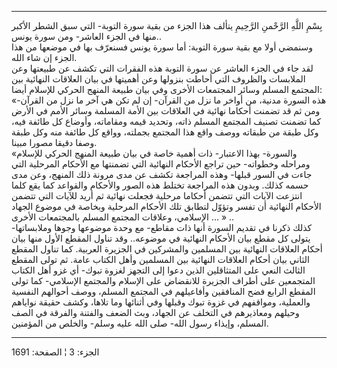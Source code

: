 ------------------------------------------------------------------------

بِسْمِ اللَّهِ الرَّحْمنِ الرَّحِيمِ يتألف هذا الجزء من بقية سورة التوبة- التي سبق
الشطر الأكبر منها في الجزء العاشر- ومن سورة يونس..  
وسنمضي أولا مع بقية سورة التوبة: أما سورة يونس فسنعرّف بها في موضعها من
هذا الجزء إن شاء الله.  
لقد جاء في الجزء العاشر عن سورة التوبة هذه الفقرات التي تكشف عن طبيعتها
وعن الملابسات والظروف التي أحاطت بنزولها وعن أهميتها في بيان العلاقات
النهائية بين المجتمع المسلم وسائر المجتمعات الأخرى وفي بيان طبيعة المنهج
الحركي للإسلام أيضا:  
«هذه السورة مدنية، من أواخر ما نزل من القرآن- إن لم تكن هي آخر ما نزل من
القرآن- ومن ثم قد تضمنت أحكاما نهائية في العلاقات بين الأمة المسلمة
وسائر الأمم في الأرض كما تضمنت تصنيف المجتمع المسلم ذاته، وتحديد قيمه
ومقاماته، وأوضاع كل طائفة فيه، وكل طبقة من طبقاته ووصف واقع هذا المجتمع
بجملته، وواقع كل طائفة منه وكل طبقة وصفا دقيقا مصورا مبينا.  
«والسورة- بهذا الاعتبار- ذات أهمية خاصة في بيان طبيعة المنهج الحركي
للإسلام ومراحله وخطواته- حين تراجع الأحكام النهائية التي تضمنتها مع
الأحكام المرحلية التي جاءت في السور قبلها- وهذه المراجعة تكشف عن مدى
مرونة ذلك المنهج، وعن مدى حسمه كذلك. وبدون هذه المراجعة تختلط هذه الصور
والأحكام والقواعد كما يقع كلما انتزعت الآيات التي تتضمن أحكاما مرحلية
فجعلت نهائية ثم أريد للآيات التي تتضمن الأحكام النهائية أن تفسر وتؤوّل
لتطابق تلك الأحكام المرحلية وبخاصة في موضوع الجهاد الإسلامي، وعلاقات
المجتمع المسلم بالمجتمعات الأخرى ... » ..  
كذلك ذكرنا في تقديم السورة أنها ذات مقاطع- مع وحدة موضوعها وجوها
وملابساتها- يتولى كل مقطع بيان الأحكام النهائية في موضوعه.. وقد تناول
المقطع الأول منها بيان أحكام العلاقات النهائية بين المسلمين والمشركين في
الجزيرة العربية. كما تناول المقطع الثاني بيان أحكام العلاقات النهائية
بين المسلمين وأهل الكتاب عامة. ثم تولى المقطع الثالث النعي على
المتثاقلين الذين دعوا إلى التجهز لغزوة تبوك- أي غزو أهل الكتاب المتجمعين
على أطراف الجزيرة للانقضاض على الإسلام والمجتمع الإسلامي- كما تولى
المقطع الرابع فضح المنافقين وأفاعيلهم في المجتمع المسلم، ووصف أحوالهم
النفسية والعملية، ومواقفهم في غزوة تبوك وقبلها وفي أثنائها وما تلاها،
وكشف حقيقة نواياهم وحيلهم ومعاذيرهم في التخلف عن الجهاد، وبث الضعف
والفتنة والفرقة في الصف المسلم، وإيذاء رسول الله- صلى الله عليه وسلم-
والخلص من المؤمنين.

------------------------------------------------------------------------

الجزء: 3 ¦ الصفحة: 1691
